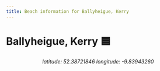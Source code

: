 ```yaml
---
title: Beach information for Ballyheigue, Kerry
---
```

# Ballyheigue, Kerry 🟦

<div align="center"><i>latitude: 52.38721846 longitude: -9.83943260</i></div>